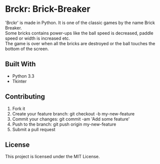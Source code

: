 # Brckr: Brick-Breaker
'Brckr' is made in Python. It is one of the classic games by the name Brick Breaker. <br>
Some bricks contains power-ups like the ball speed is decreased, paddle speed or width is increased etc.<br>
The game is over when all the bricks are destroyed or the ball touches the bottom of the screen.<br>

## Built With
+ Python 3.3
+ Tkinter

## Contributing
1. Fork it
2. Create your feature branch: git checkout -b my-new-feature
3. Commit your changes: git commit -am 'Add some feature'
4. Push to the branch: git push origin my-new-feature
5. Submit a pull request

## License
This project is licensed under the MIT License.
